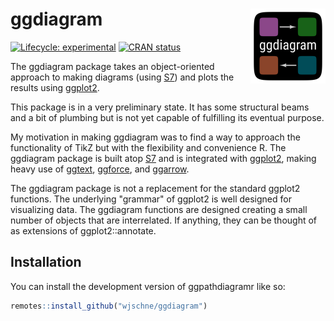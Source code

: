 
# ggdiagram <a href="https://wjschne.github.io/ggdiagram/"><img src="man/figures/logo.png" align="right" height="120" alt="ggdiagram website" /></a>


<!-- badges: start -->
[![Lifecycle: experimental](https://img.shields.io/badge/lifecycle-experimental-orange.svg)](https://lifecycle.r-lib.org/articles/stages.html#experimental)
[![CRAN status](https://www.r-pkg.org/badges/version/ggdiagram)](https://CRAN.R-project.org/package=ggdiagram)
<!-- badges: end -->

The ggdiagram package takes an object-oriented approach to making diagrams (using [S7](https://rconsortium.github.io/S7/index.html)) and plots the results using [ggplot2](https://ggplot2.tidyverse.org/).

This package is in a very preliminary state. It has some structural beams and a bit of plumbing but is not yet capable of fulfilling its eventual purpose. 

My motivation in making ggdiagram was to find a way to approach the functionality of TikZ but with the flexibility and convenience R. The ggdiagram package is built atop [S7](https://rconsortium.github.io/S7/) and is integrated with [ggplot2](https://ggplot2.tidyverse.org/), making heavy use of [ggtext](https://wilkelab.org/ggtext/), [ggforce](https://ggforce.data-imaginist.com/), and [ggarrow](https://teunbrand.github.io/ggarrow/).

The ggdiagram package is not a replacement for the standard ggplot2 functions. The underlying "grammar" of ggplot2 is well designed for visualizing data. The ggdiagram functions are designed creating a small number of objects that are interrelated. If anything, they can be thought of as extensions of ggplot2::annotate.

## Installation

You can install the development version of ggpathdiagramr like so:

``` r
remotes::install_github("wjschne/ggdiagram")
```

